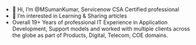 - 👋 Hi, I’m @MSumanKumar, Servicenow CSA Certified professional
- 👀 I’m interested in Learning & Sharing articles
- Overall 19+ Years of professional IT Experience in Application Development, Support models and worked with multiple clients across the globe as part of Products, Digital, Telecom, COE domains.

 
<!---
MSumanKumar562/MSumanKumar562 is a ✨ special ✨ repository because its `README.md` (this file) appears on your GitHub profile.
You can click the Preview link to take a look at your changes.
--->
